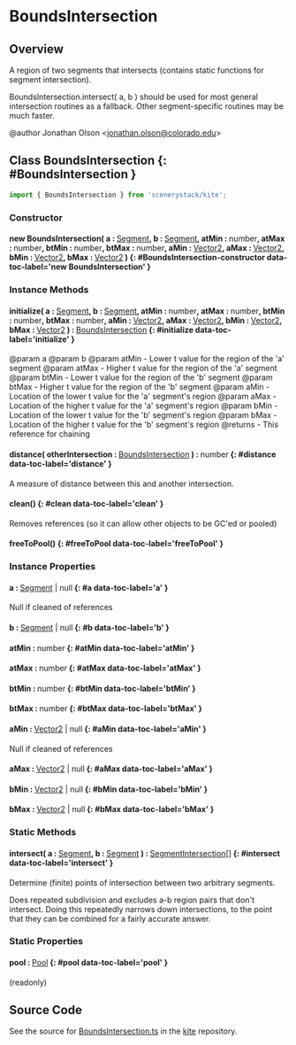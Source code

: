 # BoundsIntersection

## Overview

A region of two segments that intersects (contains static functions for segment intersection).

BoundsIntersection.intersect( a, b ) should be used for most general intersection routines as a fallback.
Other segment-specific routines may be much faster.

@author Jonathan Olson &lt;jonathan.olson@colorado.edu&gt;

## Class BoundsIntersection {: #BoundsIntersection }


```js
import { BoundsIntersection } from 'scenerystack/kite';
```
### Constructor

#### new BoundsIntersection( a : <span style="font-weight: 400;">[Segment](../kite/Segment.md)</span>, b : <span style="font-weight: 400;">[Segment](../kite/Segment.md)</span>, atMin : <span style="font-weight: 400;"><span style="color: hsla(calc(var(--md-hue) + 180deg),80%,40%,1);">number</span></span>, atMax : <span style="font-weight: 400;"><span style="color: hsla(calc(var(--md-hue) + 180deg),80%,40%,1);">number</span></span>, btMin : <span style="font-weight: 400;"><span style="color: hsla(calc(var(--md-hue) + 180deg),80%,40%,1);">number</span></span>, btMax : <span style="font-weight: 400;"><span style="color: hsla(calc(var(--md-hue) + 180deg),80%,40%,1);">number</span></span>, aMin : <span style="font-weight: 400;">[Vector2](../dot/Vector2.md)</span>, aMax : <span style="font-weight: 400;">[Vector2](../dot/Vector2.md)</span>, bMin : <span style="font-weight: 400;">[Vector2](../dot/Vector2.md)</span>, bMax : <span style="font-weight: 400;">[Vector2](../dot/Vector2.md)</span> ) {: #BoundsIntersection-constructor data-toc-label='new BoundsIntersection' }

### Instance Methods

#### initialize( a : <span style="font-weight: 400;">[Segment](../kite/Segment.md)</span>, b : <span style="font-weight: 400;">[Segment](../kite/Segment.md)</span>, atMin : <span style="font-weight: 400;"><span style="color: hsla(calc(var(--md-hue) + 180deg),80%,40%,1);">number</span></span>, atMax : <span style="font-weight: 400;"><span style="color: hsla(calc(var(--md-hue) + 180deg),80%,40%,1);">number</span></span>, btMin : <span style="font-weight: 400;"><span style="color: hsla(calc(var(--md-hue) + 180deg),80%,40%,1);">number</span></span>, btMax : <span style="font-weight: 400;"><span style="color: hsla(calc(var(--md-hue) + 180deg),80%,40%,1);">number</span></span>, aMin : <span style="font-weight: 400;">[Vector2](../dot/Vector2.md)</span>, aMax : <span style="font-weight: 400;">[Vector2](../dot/Vector2.md)</span>, bMin : <span style="font-weight: 400;">[Vector2](../dot/Vector2.md)</span>, bMax : <span style="font-weight: 400;">[Vector2](../dot/Vector2.md)</span> ) : <span style="font-weight: 400;">[BoundsIntersection](../kite/BoundsIntersection.md)</span> {: #initialize data-toc-label='initialize' }

@param a
@param b
@param atMin - Lower t value for the region of the 'a' segment
@param atMax - Higher t value for the region of the 'a' segment
@param btMin - Lower t value for the region of the 'b' segment
@param btMax - Higher t value for the region of the 'b' segment
@param aMin - Location of the lower t value for the 'a' segment's region
@param aMax - Location of the higher t value for the 'a' segment's region
@param bMin - Location of the lower t value for the 'b' segment's region
@param bMax - Location of the higher t value for the 'b' segment's region
@returns -  This reference for chaining

#### distance( otherIntersection : <span style="font-weight: 400;">[BoundsIntersection](../kite/BoundsIntersection.md)</span> ) : <span style="font-weight: 400;"><span style="color: hsla(calc(var(--md-hue) + 180deg),80%,40%,1);">number</span></span> {: #distance data-toc-label='distance' }

A measure of distance between this and another intersection.

#### clean() {: #clean data-toc-label='clean' }

Removes references (so it can allow other objects to be GC'ed or pooled)

#### freeToPool() {: #freeToPool data-toc-label='freeToPool' }

### Instance Properties

#### a : <span style="font-weight: 400;">[Segment](../kite/Segment.md) | <span style="color: hsla(calc(var(--md-hue) + 180deg),80%,40%,1);">null</span></span> {: #a data-toc-label='a' }

Null if cleaned of references

#### b : <span style="font-weight: 400;">[Segment](../kite/Segment.md) | <span style="color: hsla(calc(var(--md-hue) + 180deg),80%,40%,1);">null</span></span> {: #b data-toc-label='b' }

#### atMin : <span style="font-weight: 400;"><span style="color: hsla(calc(var(--md-hue) + 180deg),80%,40%,1);">number</span></span> {: #atMin data-toc-label='atMin' }

#### atMax : <span style="font-weight: 400;"><span style="color: hsla(calc(var(--md-hue) + 180deg),80%,40%,1);">number</span></span> {: #atMax data-toc-label='atMax' }

#### btMin : <span style="font-weight: 400;"><span style="color: hsla(calc(var(--md-hue) + 180deg),80%,40%,1);">number</span></span> {: #btMin data-toc-label='btMin' }

#### btMax : <span style="font-weight: 400;"><span style="color: hsla(calc(var(--md-hue) + 180deg),80%,40%,1);">number</span></span> {: #btMax data-toc-label='btMax' }

#### aMin : <span style="font-weight: 400;">[Vector2](../dot/Vector2.md) | <span style="color: hsla(calc(var(--md-hue) + 180deg),80%,40%,1);">null</span></span> {: #aMin data-toc-label='aMin' }

Null if cleaned of references

#### aMax : <span style="font-weight: 400;">[Vector2](../dot/Vector2.md) | <span style="color: hsla(calc(var(--md-hue) + 180deg),80%,40%,1);">null</span></span> {: #aMax data-toc-label='aMax' }

#### bMin : <span style="font-weight: 400;">[Vector2](../dot/Vector2.md) | <span style="color: hsla(calc(var(--md-hue) + 180deg),80%,40%,1);">null</span></span> {: #bMin data-toc-label='bMin' }

#### bMax : <span style="font-weight: 400;">[Vector2](../dot/Vector2.md) | <span style="color: hsla(calc(var(--md-hue) + 180deg),80%,40%,1);">null</span></span> {: #bMax data-toc-label='bMax' }

### Static Methods

#### intersect( a : <span style="font-weight: 400;">[Segment](../kite/Segment.md)</span>, b : <span style="font-weight: 400;">[Segment](../kite/Segment.md)</span> ) : <span style="font-weight: 400;">[SegmentIntersection](../kite/SegmentIntersection.md)[]</span> {: #intersect data-toc-label='intersect' }

Determine (finite) points of intersection between two arbitrary segments.

Does repeated subdivision and excludes a-b region pairs that don't intersect. Doing this repeatedly narrows down
intersections, to the point that they can be combined for a fairly accurate answer.

### Static Properties

#### pool : <span style="font-weight: 400;">[Pool](../phet-core/Pool.md)</span> {: #pool data-toc-label='pool' }

(readonly)



## Source Code

See the source for [BoundsIntersection.ts](https://github.com/phetsims/kite/blob/main/js/ops/BoundsIntersection.ts) in the [kite](https://github.com/phetsims/kite) repository.
